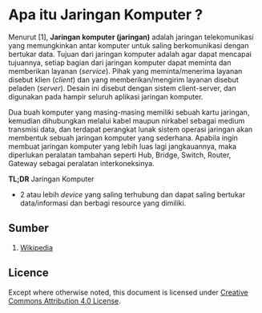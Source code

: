 # Apa itu Jaringan Komputer ?

Menurut [1], **Jaringan komputer (jaringan)** adalah jaringan telekomunikasi yang memungkinkan antar komputer untuk saling berkomunikasi dengan bertukar data. Tujuan dari jaringan komputer adalah agar dapat mencapai tujuannya, setiap bagian dari jaringan komputer dapat meminta dan memberikan layanan (_service_). Pihak yang meminta/menerima layanan disebut klien (_client_) dan yang memberikan/mengirim layanan disebut peladen (_server_). Desain ini disebut dengan sistem client-server, dan digunakan pada hampir seluruh aplikasi jaringan komputer.

Dua buah komputer yang masing-masing memiliki sebuah kartu jaringan, kemudian dihubungkan melalui kabel maupun nirkabel sebagai medium transmisi data, dan terdapat perangkat lunak sistem operasi jaringan akan membentuk sebuah jaringan komputer yang sederhana. Apabila ingin membuat jaringan komputer yang lebih luas lagi jangkauannya, maka diperlukan peralatan tambahan seperti Hub, Bridge, Switch, Router, Gateway sebagai peralatan interkoneksinya.

**TL;DR** Jaringan Komputer
-   2 atau lebih _device_ yang saling terhubung dan dapat saling bertukar data/informasi dan berbagi resource yang dimiliki.

## Sumber
1. [Wikipedia](https://id.wikipedia.org/wiki/Jaringan_komputer)

## Licence
Except where otherwise noted, this document is licensed under [Creative Commons Attribution 4.0 License](https://creativecommons.org/licenses/by/4.0/).